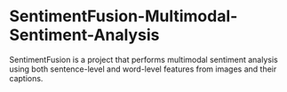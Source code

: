 # SentimentFusion-Multimodal-Sentiment-Analysis
SentimentFusion is a project that performs multimodal sentiment analysis using both sentence-level and word-level features from images and their captions. 
